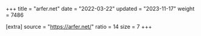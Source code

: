+++
title = "arfer.net"
date = "2022-03-22"
updated = "2023-11-17"
weight = 7486

[extra]
source = "https://arfer.net/"
ratio = 14
size = 7
+++
